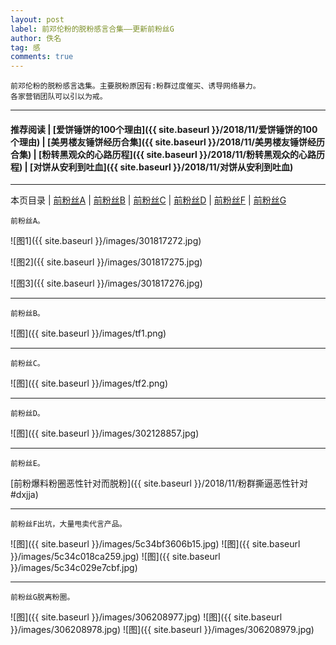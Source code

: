 ```yaml
---
layout: post
label: 前邓伦粉的脱粉感言合集——更新前粉丝G
author: 佚名
tag: 感
comments: true
---
```


    前邓伦粉的脱粉感言选集。主要脱粉原因有:粉群过度催买、诱导网络暴力。
    各家营销团队可以引以为戒。

---

#### 推荐阅读 | [爱饼锤饼的100个理由]({{ site.baseurl }}/2018/11/爱饼锤饼的100个理由) | [美男楼友锤饼经历合集]({{ site.baseurl }}/2018/11/美男楼友锤饼经历合集) | [粉转黑观众的心路历程]({{ site.baseurl }}/2018/11/粉转黑观众的心路历程) | [对饼从安利到吐血]({{ site.baseurl }}/2018/11/对饼从安利到吐血)

---
本页目录 \| [前粉丝A](#dxjja) \| [前粉丝B](#dxjjb) \| [前粉丝C](#dxjjc) \| [前粉丝D](#dxjjd) \| [前粉丝F](#dxjjf) \| [前粉丝G](#dxjjg)

<a class="anchor" name="dxjja"></a>

    前粉丝A。

![图1]({{ site.baseurl }}/images/301817272.jpg)

![图2]({{ site.baseurl }}/images/301817275.jpg)

![图3]({{ site.baseurl }}/images/301817276.jpg)

---

<a class="anchor" name="dxjjb"></a>

    前粉丝B。
    

![图]({{ site.baseurl }}/images/tf1.png)


---

<a class="anchor" name="dxjjc"></a>

    前粉丝C。
    

![图]({{ site.baseurl }}/images/tf2.png)

---

<a class="anchor" name="dxjjd"></a>

    前粉丝D。
    

![图]({{ site.baseurl }}/images/302128857.jpg)


---

<a class="anchor" name="dxjje"></a>

    前粉丝E。
    
[前粉爆料粉圈恶性针对而脱粉]({{ site.baseurl }}/2018/11/粉群撕逼恶性针对#dxjja)



---

<a class="anchor" name="dxjjf"></a>

    前粉丝F出坑，大量甩卖代言产品。
    
![图]({{ site.baseurl }}/images/5c34bf3606b15.jpg)
![图]({{ site.baseurl }}/images/5c34c018ca259.jpg)
![图]({{ site.baseurl }}/images/5c34c029e7cbf.jpg)



---

<a class="anchor" name="dxjjg"></a>

    前粉丝G脱离粉圈。
    
![图]({{ site.baseurl }}/images/306208977.jpg)
![图]({{ site.baseurl }}/images/306208978.jpg)
![图]({{ site.baseurl }}/images/306208979.jpg)
